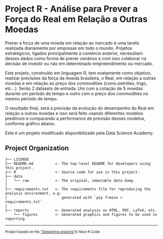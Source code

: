 Project R - Análise para Prever a Força do Real em Relação a Outras Moedas
================================================================================

Prever a força de uma moeda em relação ao mercado é uma tarefa realizada
diariamente por empresas em todo o mundo. Projetos estratégicos, ligados
principalmente a comércio exterior, necessitam desses dados como forma de
prever cenários e com isso colaborar na decisão de investir ou não em
determinado empreendimento ou mercado.

Este projeto, construído em linguagem R, tem exatamente como objetivo, realizar
previsões da força da moeda brasileira, o Real, em relação a outras moedas e em
relação ao preço dos commodities (como petróleo, trigo, etc...).
Serão 2 datasets de entrada. Um com a cotação de 5 moedas durante um período
de tempo e outro com o preço dos commodities no mesmo período de tempo.

O resultado final, será a previsão da evolução do desempenho do Real em relação
a outras moedas e isso será feito usando diferentes modelos preditivos e
comparando a performance de previsão desses modelos, conforme gráfico
abaixo.

Este é um projeto modificado disponibilizado pela Data Science Academy. 

Project Organization
------------------------

    ├── LICENSE
    ├── README.md          <- The top-level README for developers using this project.
    ├── R                  <- Source code for use in this project.
    ├── data
    │   └── raw            <- The original, immutable data dump.
    │
    ├── requirements.txt   <- The requirements file for reproducing the analysis environment, e.g.
    │                         generated with `pip freeze > requirements.txt`
    │
    ├── reports            <- Generated analysis as HTML, PDF, LaTeX, etc.
        └── figures        <- Generated graphics and figures to be used in reporting

------------

<p><small>Project based on the <a target="_blank" href="https://nicercode.github.io/blog/2013-04-05-projects/">"Designing projects"</a>in Nice R Code</small></p>

